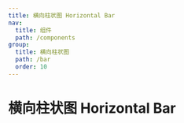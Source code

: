 ```yaml
---
title: 横向柱状图 Horizontal Bar
nav:
  title: 组件
  path: /components
group:
  title: 横向柱状图
  path: /bar
  order: 10
---
```


# 横向柱状图 Horizontal Bar

<code src="./.demos/horizontal"></code>
